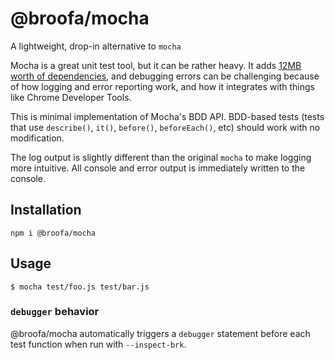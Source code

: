 # @broofa/mocha

A lightweight, drop-in alternative to `mocha`

Mocha is a great unit test tool, but it can be rather heavy.  It
adds [12MB worth of dependencies](http://npm.broofa.com/?q=mocha),
and debugging errors can be challenging because of how logging and error
reporting work, and how it integrates with things like Chrome Developer Tools.

This is minimal implementation of Mocha's BDD API.  BDD-based tests (tests that
use `describe()`, `it()`, `before()`, `beforeEach()`, etc) should work with no
modification.

The log output is slightly different than the original `mocha` to make logging
more intuitive.  All console and error output is immediately written to the
console.

## Installation

```
npm i @broofa/mocha
```

## Usage

```
$ mocha test/foo.js test/bar.js
```

### `debugger` behavior

@broofa/mocha automatically triggers a `debugger` statement before each test
function when run with `--inspect-brk`.
